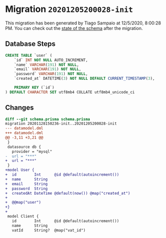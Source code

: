 # Migration `20201205200028-init`

This migration has been generated by Tiago Sampaio at 12/5/2020, 8:00:28 PM.
You can check out the [state of the schema](./schema.prisma) after the migration.

## Database Steps

```sql
CREATE TABLE `user` (
    `id` INT NOT NULL AUTO_INCREMENT,
    `name` VARCHAR(191) NOT NULL,
    `email` VARCHAR(191) NOT NULL,
    `password` VARCHAR(191) NOT NULL,
    `created_at` DATETIME(3) NOT NULL DEFAULT CURRENT_TIMESTAMP(3),

    PRIMARY KEY (`id`)
) DEFAULT CHARACTER SET utf8mb4 COLLATE utf8mb4_unicode_ci
```

## Changes

```diff
diff --git schema.prisma schema.prisma
migration 20201128150236-init..20201205200028-init
--- datamodel.dml
+++ datamodel.dml
@@ -3,11 +3,21 @@
 }
 datasource db {
   provider = "mysql"
-  url = "***"
+  url = "***"
 }
+model User {
+  id        Int      @id @default(autoincrement())
+  name      String
+  email     String
+  password  String
+  createdAt DateTime @default(now()) @map("created_at")
+
+  @@map("user")
+}
+
 model Client {
   id        Int      @id @default(autoincrement())
   name      String
   vatId     String?  @map("vat_id")
```


